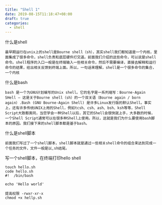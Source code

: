 ```yaml
---
title: "Shell 1"
date: 2019-08-15T11:18:47+08:00
draft: true
categories:
  - shell
---
```


什么是shell

    最早期运行在unix上的shell是Bourne shell（sh），其实shell我们都知道是一个内核，里面集成了很多命令，shell负责和底层硬件打交道。前面我们介绍的这些命令，可以说是shell命令。shell程序的入口一般是在终端输入一些相关命令，然后不需要编译，直接去解释和运行命令的结果，给出相关反馈到终端上面。所以，一句话来理解，shell是一个很多命令的集合，一个内核
<!--more-->
什么是bash

    bash 是一个为GNU计划编写的Unix shell。它的名字是一系列缩写：Bourne-Again SHell — 这是关于Bourne shell（sh）的一个双关语（Bourne again / born again）.Bash (GNU Bourne-Again Shell) 是许多Linux发行版的默认Shell。事实上，还有许多传统UNIX上用的Shell，例如tcsh、csh、ash、bsh、ksh等等，Shell Script大致都类同，当您学会一种Shell以后，其它的Shell会很快就上手，大多数的时候，一个Shell Script通常可以在很多种Shell上使用。所以，这就是我们为什么要使用bash脚本的原因。我们接下来的shell脚本都是基于bash。

什么是shell脚本

    前面我们写过了一个shell脚本，shell脚本就是通过一些相关shell命令的组合来达到完成一个任务的文件，文件一般是以,sh结尾。

写一个shell脚本，在终端打印hello shell

```shell
touch hello.sh
code hello.sh
#!  /bin/bash

echo 'Hello world'

提高权限 -rwxr-xr-x
chmod +x hellp.sh
```